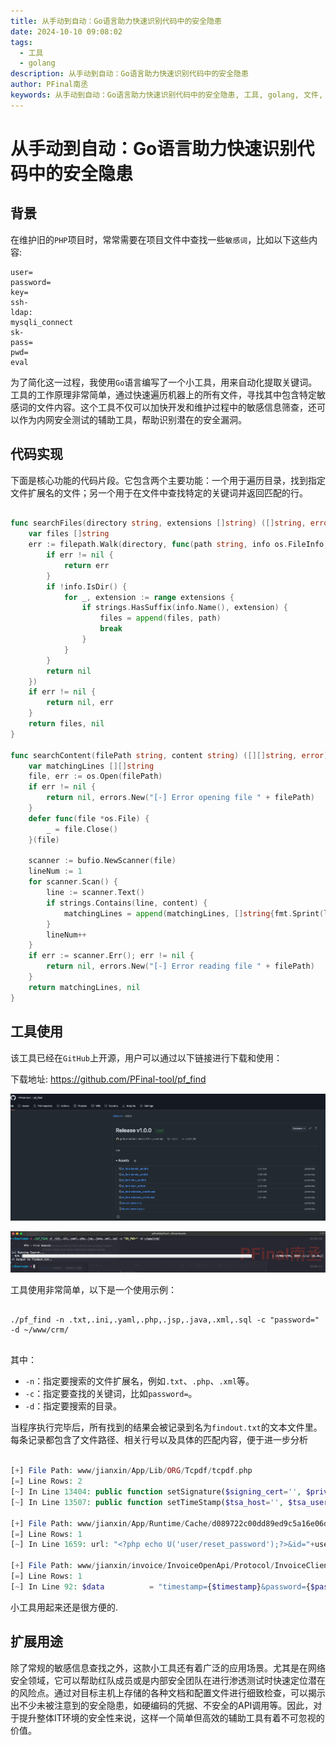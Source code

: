 ```yaml
---
title: 从手动到自动：Go语言助力快速识别代码中的安全隐患
date: 2024-10-10 09:08:02
tags:
  - 工具
  - golang
description: 从手动到自动：Go语言助力快速识别代码中的安全隐患
author: PFinal南丞
keywords: 从手动到自动：Go语言助力快速识别代码中的安全隐患, 工具, golang, 文件, 搜索, 工具, 安全, 自动化, 代码审查, 安全测试
---
```


# 从手动到自动：Go语言助力快速识别代码中的安全隐患

## 背景

在维护旧的`PHP`项目时，常常需要在项目文件中查找一些`敏感词`，比如以下这些内容:

```
user=
password=
key=
ssh-
ldap:
mysqli_connect
sk-
pass=
pwd=
eval

```

为了简化这一过程，我使用`Go`语言编写了一个小工具，用来自动化提取关键词。工具的工作原理非常简单，通过快速遍历机器上的所有文件，寻找其中包含特定敏感词的文件内容。这个工具不仅可以加快开发和维护过程中的敏感信息筛查，还可以作为内网安全测试的辅助工具，帮助识别潜在的安全漏洞。
## 代码实现

下面是核心功能的代码片段。它包含两个主要功能：一个用于遍历目录，找到指定文件扩展名的文件；另一个用于在文件中查找特定的关键词并返回匹配的行。

```go

func searchFiles(directory string, extensions []string) ([]string, error) {
	var files []string
	err := filepath.Walk(directory, func(path string, info os.FileInfo, err error) error {
		if err != nil {
			return err
		}
		if !info.IsDir() {
			for _, extension := range extensions {
				if strings.HasSuffix(info.Name(), extension) {
					files = append(files, path)
					break
				}
			}
		}
		return nil
	})
	if err != nil {
		return nil, err
	}
	return files, nil
}

func searchContent(filePath string, content string) ([][]string, error) {
	var matchingLines [][]string
	file, err := os.Open(filePath)
	if err != nil {
		return nil, errors.New("[-] Error opening file " + filePath)
	}
	defer func(file *os.File) {
		_ = file.Close()
	}(file)

	scanner := bufio.NewScanner(file)
	lineNum := 1
	for scanner.Scan() {
		line := scanner.Text()
		if strings.Contains(line, content) {
			matchingLines = append(matchingLines, []string{fmt.Sprint(lineNum), line})
		}
		lineNum++
	}
	if err := scanner.Err(); err != nil {
		return nil, errors.New("[-] Error reading file " + filePath)
	}
	return matchingLines, nil
}

```


## 工具使用

该工具已经在`GitHub`上开源，用户可以通过以下链接进行下载和使用：

下载地址: https://github.com/PFinal-tool/pf_find

![](https://raw.githubusercontent.com/pfinal-nc/iGallery/master/blog/202410101806197.png)


![](https://raw.githubusercontent.com/pfinal-nc/iGallery/master/blog/202410101804205.png)

工具使用非常简单，以下是一个使用示例：

```shell

./pf_find -n .txt,.ini,.yaml,.php,.jsp,.java,.xml,.sql -c "password=" -d ~/www/crm/
 
```

其中：
- `-n`：指定要搜索的文件扩展名，例如`.txt`、`.php`、`.xml`等。
- `-c`：指定要查找的关键词，比如`password=`。
- `-d`：指定要搜索的目录。

当程序执行完毕后，所有找到的结果会被记录到名为`findout.txt`的文本文件里。每条记录都包含了文件路径、相关行号以及具体的匹配内容，便于进一步分析

```php

[+] File Path: www/jianxin/App/Lib/ORG/Tcpdf/tcpdf.php
[=] Line Rows: 2
[~] In Line 13404: public function setSignature($signing_cert='', $private_key='', $private_key_password='', $extracerts='', $cert_type=2, $info=array(), $approval='') {
[~] In Line 13507: public function setTimeStamp($tsa_host='', $tsa_username='', $tsa_password='', $tsa_cert='') {

[+] File Path: www/jianxin/App/Runtime/Cache/d089722c00dd89ed9c5a16e06d674647.php
[=] Line Rows: 1
[~] In Line 1659: url: "<?php echo U('user/reset_password');?>&id="+user_id+'&new_password='+new_pass,

[+] File Path: www/jianxin/invoice/InvoiceOpenApi/Protocol/InvoiceClient.php
[=] Line Rows: 1
[~] In Line 92: $data          = "timestamp={$timestamp}&password={$password}&method={$method}&grant_type=password&client_secret={$client_secret}&version={$version}&client_id={$client_id}&username={$username}";

```

小工具用起来还是很方便的.

## 扩展用途

除了常规的敏感信息查找之外，这款小工具还有着广泛的应用场景。尤其是在网络安全领域，它可以帮助红队成员或是内部安全团队在进行渗透测试时快速定位潜在的风险点。通过对目标主机上存储的各种文档和配置文件进行细致检查，可以揭示出不少未被注意到的安全隐患，如硬编码的凭据、不安全的API调用等。因此，对于提升整体IT环境的安全性来说，这样一个简单但高效的辅助工具有着不可忽视的价值。
